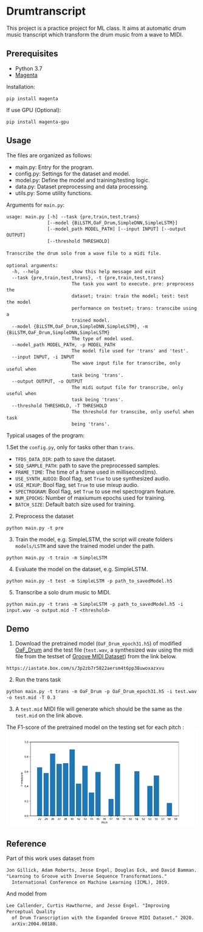 # Drumtranscript
This project is a practice project for ML class. It aims at automatic drum music transcript which transform the drum music from a wave to MIDI. 

## Prerequisites
* Python 3.7
* [Magenta](https://github.com/tensorflow/magenta)

Installation:
```
pip install magenta
```
If use GPU (Optional):
```
pip install magenta-gpu
```
## Usage
The files are organized as follows:
* main.py: Entry for the program.
* config.py: Settings for the dataset and model.
* model.py: Define the model and training/testing logic.
* data.py: Dataset preprocessing and data processing.
* utils.py: Some utility functions.

Arguments for ``main.py``:
```
usage: main.py [-h] --task {pre,train,test,trans}
               [--model {BiLSTM,OaF_Drum,SimpleDNN,SimpleLSTM}]
               [--model_path MODEL_PATH] [--input INPUT] [--output OUTPUT]
               [--threshold THRESHOLD]

Transcribe the drum solo from a wave file to a midi file.

optional arguments:
  -h, --help            show this help message and exit
  --task {pre,train,test,trans}, -t {pre,train,test,trans}
                        The task you want to execute. pre: preprocess the
                        dataset; train: train the model; test: test the model
                        performance on testset; trans: transcibe using a
                        trained model.
  --model {BiLSTM,OaF_Drum,SimpleDNN,SimpleLSTM}, -m {BiLSTM,OaF_Drum,SimpleDNN,SimpleLSTM}
                        The type of model used.
  --model_path MODEL_PATH, -p MODEL_PATH
                        The model file used for 'trans' and 'test'.
  --input INPUT, -i INPUT
                        The wave input file for transcribe, only useful when
                        task being 'trans'.
  --output OUTPUT, -o OUTPUT
                        The midi output file for transcribe, only useful when
                        task being 'trans'.
  --threshold THRESHOLD, -T THRESHOLD
                        The threshold for transcibe, only useful when task
                        being 'trans'.
```

Typical usages of the program:

1.Set the ``config.py``, only for tasks other than ``trans``. 
  - ``TFDS_DATA_DIR``: path to save the dataset.
  - ``SEQ_SAMPLE_PATH``: path to save the preprocessed samples.
  - ``FRAME_TIME``: The time of a frame used in millisecond(ms).
  - ``USE_SYNTH_AUDIO``: Bool flag, set ``True`` to use synthesized audio.
  - ``USE_MIXUP``: Bool flag, set ``True`` to use mixup audio.
  - ``SPECTROGRAM``: Bool flag, set ``True`` to use mel spectrogram feature.
  - ``NUM_EPOCHS``: Number of maxiumum epochs used for training.
  - ``BATCH_SIZE``: Default batch size used for training.

2. Preprocess the dataset
```
python main.py -t pre
```
3. Train the model, e.g. SimpleLSTM, the script will create folders ``models/LSTM`` and save the trained model under the path.
```
python main.py -t train -m SimpleLSTM
```
4. Evaluate the model on the dataset, e.g. SimpleLSTM.
```
python main.py -t test -m SimpleLSTM -p path_to_savedModel.h5
```
5. Transcribe a solo drum music to MIDI.
```
python main.py -t trans -m SimpleLSTM -p path_to_savedModel.h5 -i input.wav -o output.mid -T <threshold>
```
## Demo
1. Download the pretrained model (``OaF_Drum_epoch31.h5``) of modified [OaF_Drum](https://magenta.tensorflow.org/oaf-drums) and the test file (``test.wav``, a synthesized wav using the midi file from the testset of [Groove MIDI Dataset](https://magenta.tensorflow.org/datasets/groove)) from the link below.
```
https://iastate.box.com/s/3p2zb7r5822aersm4t6pp38uwoxazxvu
```
2. Run the trans task
```
python main.py -t trans -m OaF_Drum -p OaF_Drum_epoch31.h5 -i test.wav -o test.mid -T 0.3
```
3. A ``test.mid`` MIDI file will generate which should be the same as the ``test.mid`` on the link above.

The F1-score of the pretrained model on the testing set for each pitch :
![avatar](eval.png)
## Reference
Part of this work uses dataset from
```
Jon Gillick, Adam Roberts, Jesse Engel, Douglas Eck, and David Bamman.
"Learning to Groove with Inverse Sequence Transformations."
  International Conference on Machine Learning (ICML), 2019.
```
And model from
```
Lee Callender, Curtis Hawthorne, and Jesse Engel. "Improving Perceptual Quality
  of Drum Transcription with the Expanded Groove MIDI Dataset." 2020.
  arXiv:2004.00188.
```